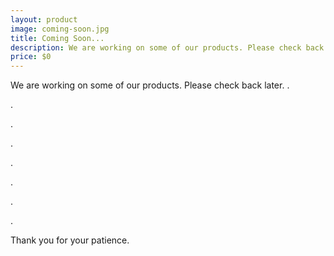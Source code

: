 ```yaml
---
layout: product
image: coming-soon.jpg
title: Coming Soon...
description: We are working on some of our products. Please check back later.
price: $0
---
```


We are working on some of our products. Please check back later.
.

.

.

.

.

.

.

.

Thank you for your patience.
